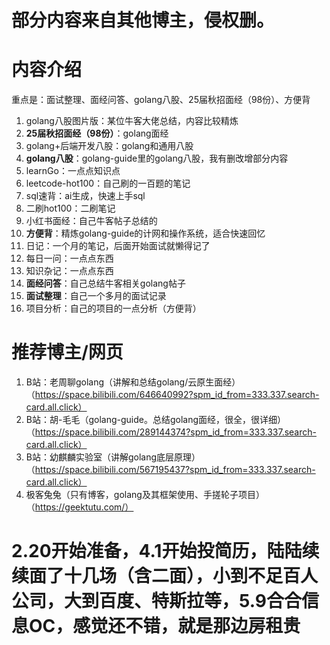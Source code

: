 # 部分内容来自其他博主，侵权删。
# 内容介绍
重点是：面试整理、面经问答、golang八股、25届秋招面经（98份）、方便背
1. golang八股图片版：某位牛客大佬总结，内容比较精炼
2. **25届秋招面经（98份）**：golang面经
3. golang+后端开发八股：golang和通用八股
4. **golang八股**：golang-guide里的golang八股，我有删改增部分内容
5. learnGo：一点点知识点
6. leetcode-hot100：自己刷的一百题的笔记
7. sql速背：ai生成，快速上手sql
8. 二刷hot100：二刷笔记
9. 小红书面经：自己牛客帖子总结的
10. **方便背**：精炼golang-guide的计网和操作系统，适合快速回忆
11. 日记：一个月的笔记，后面开始面试就懒得记了
12. 每日一问：一点点东西
13. 知识杂记：一点点东西
14. **面经问答**：自己总结牛客相关golang帖子
15. **面试整理**：自己一个多月的面试记录
16. 项目分析：自己的项目的一点分析（方便背）
# 推荐博主/网页
1. B站：老周聊golang（讲解和总结golang/云原生面经）（https://space.bilibili.com/646640992?spm_id_from=333.337.search-card.all.click）
2. B站：胡-毛毛（golang-guide。总结golang面经，很全，很详细）（https://space.bilibili.com/289144374?spm_id_from=333.337.search-card.all.click）
3. B站：幼麒麟实验室（讲解golang底层原理）（https://space.bilibili.com/567195437?spm_id_from=333.337.search-card.all.click）
4. 极客兔兔（只有博客，golang及其框架使用、手搓轮子项目）（https://geektutu.com/）
# 2.20开始准备，4.1开始投简历，陆陆续续面了十几场（含二面），小到不足百人公司，大到百度、特斯拉等，5.9合合信息OC，感觉还不错，就是那边房租贵
